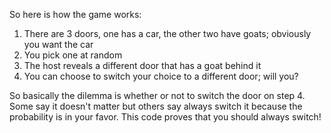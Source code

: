So here is how the game works:
1. There are 3 doors, one has a car, the other two have goats; obviously you want the car
2. You pick one at random
3. The host reveals a different door that has a goat behind it
4. You can choose to switch your choice to a different door; will you?

So  basically the dilemma is whether or not to switch the door on step 4.
Some say it doesn't matter but others say always switch it because the probability is in your favor.
This code  proves that you should always switch!
